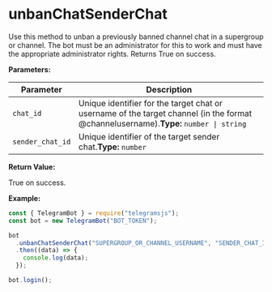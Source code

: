 # unbanChatSenderChat

Use this method to unban a previously banned channel chat in a supergroup or channel. The bot must be an administrator for this to work and must have the appropriate administrator rights. Returns True on success.

**Parameters:**

| Parameter        | Description                                                                                                                           |
| ---------------- | ------------------------------------------------------------------------------------------------------------------------------------- |
| `chat_id`        | Unique identifier for the target chat or username of the target channel (in the format @channelusername).**Type:** `number \| string` |
| `sender_chat_id` | Unique identifier of the target sender chat.**Type:** `number`                                                                        |

**Return Value:**

True on success.

**Example:**

```javascript
const { TelegramBot } = require("telegramsjs");
const bot = new TelegramBot("BOT_TOKEN");

bot
  .unbanChatSenderChat("SUPERGROUP_OR_CHANNEL_USERNAME", "SENDER_CHAT_ID")
  .then((data) => {
    console.log(data);
  });

bot.login();
```
